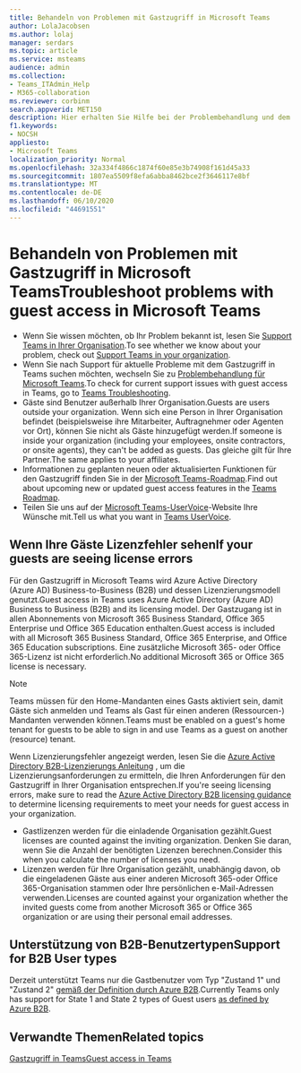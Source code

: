 ```yaml
---
title: Behandeln von Problemen mit Gastzugriff in Microsoft Teams
author: LolaJacobsen
ms.author: lolaj
manager: serdars
ms.topic: article
ms.service: msteams
audience: admin
ms.collection:
- Teams_ITAdmin_Help
- M365-collaboration
ms.reviewer: corbinm
search.appverid: MET150
description: Hier erhalten Sie Hilfe bei der Problembehandlung und dem Lösen von Problemen mit dem Gastzugriff in Microsoft Teams.
f1.keywords:
- NOCSH
appliesto:
- Microsoft Teams
localization_priority: Normal
ms.openlocfilehash: 32a334f4866c1874f60e85e3b74908f161d45a33
ms.sourcegitcommit: 1807ea5509f8efa6abba8462bce2f3646117e8bf
ms.translationtype: MT
ms.contentlocale: de-DE
ms.lasthandoff: 06/10/2020
ms.locfileid: "44691551"
---
```

<a name="troubleshoot-problems-with-guest-access-in-microsoft-teams"></a><span data-ttu-id="347c3-103">Behandeln von Problemen mit Gastzugriff in Microsoft Teams</span><span class="sxs-lookup"><span data-stu-id="347c3-103">Troubleshoot problems with guest access in Microsoft Teams</span></span>
======================================================

- <span data-ttu-id="347c3-104">Wenn Sie wissen möchten, ob Ihr Problem bekannt ist, lesen Sie [Support Teams in Ihrer Organisation](Known-issues.md).</span><span class="sxs-lookup"><span data-stu-id="347c3-104">To see whether we know about your problem, check out [Support Teams in your organization](Known-issues.md).</span></span>
- <span data-ttu-id="347c3-105">Wenn Sie nach Support für aktuelle Probleme mit dem Gastzugriff in Teams suchen möchten, wechseln Sie zu [Problembehandlung für Microsoft Teams](https://docs.microsoft.com/MicrosoftTeams/troubleshoot/).</span><span class="sxs-lookup"><span data-stu-id="347c3-105">To check for current support issues with guest access in Teams, go to [Teams Troubleshooting](https://docs.microsoft.com/MicrosoftTeams/troubleshoot/).</span></span>
- <span data-ttu-id="347c3-106">Gäste sind Benutzer außerhalb Ihrer Organisation.</span><span class="sxs-lookup"><span data-stu-id="347c3-106">Guests are users outside your organization.</span></span> <span data-ttu-id="347c3-107">Wenn sich eine Person in Ihrer Organisation befindet (beispielsweise ihre Mitarbeiter, Auftragnehmer oder Agenten vor Ort), können Sie nicht als Gäste hinzugefügt werden.</span><span class="sxs-lookup"><span data-stu-id="347c3-107">If someone is inside your organization (including your employees, onsite contractors, or onsite agents), they can't be added as guests.</span></span> <span data-ttu-id="347c3-108">Das gleiche gilt für Ihre Partner.</span><span class="sxs-lookup"><span data-stu-id="347c3-108">The same applies to your affiliates.</span></span>
- <span data-ttu-id="347c3-109">Informationen zu geplanten neuen oder aktualisierten Funktionen für den Gastzugriff finden Sie in der [Microsoft Teams-Roadmap](https://aka.ms/teamsroadmap).</span><span class="sxs-lookup"><span data-stu-id="347c3-109">Find out about upcoming new or updated guest access features in the [Teams Roadmap](https://aka.ms/teamsroadmap).</span></span>
- <span data-ttu-id="347c3-110">Teilen Sie uns auf der [Microsoft Teams-UserVoice](https://aka.ms/TeamsUserVoice)-Website Ihre Wünsche mit.</span><span class="sxs-lookup"><span data-stu-id="347c3-110">Tell us what you want in [Teams UserVoice](https://aka.ms/TeamsUserVoice).</span></span>

## <a name="if-your-guests-are-seeing-license-errors"></a><span data-ttu-id="347c3-111">Wenn Ihre Gäste Lizenzfehler sehen</span><span class="sxs-lookup"><span data-stu-id="347c3-111">If your guests are seeing license errors</span></span>

<span data-ttu-id="347c3-112">Für den Gastzugriff in Microsoft Teams wird Azure Active Directory (Azure AD) Business-to-Business (B2B) und dessen Lizenzierungsmodell genutzt.</span><span class="sxs-lookup"><span data-stu-id="347c3-112">Guest access in Teams uses Azure Active Directory (Azure AD) Business to Business (B2B) and its licensing model.</span></span> <span data-ttu-id="347c3-113">Der Gastzugang ist in allen Abonnements von Microsoft 365 Business Standard, Office 365 Enterprise und Office 365 Education enthalten.</span><span class="sxs-lookup"><span data-stu-id="347c3-113">Guest access is included with all Microsoft 365 Business Standard, Office 365 Enterprise, and Office 365 Education subscriptions.</span></span> <span data-ttu-id="347c3-114">Eine zusätzliche Microsoft 365- oder Office 365-Lizenz ist nicht erforderlich.</span><span class="sxs-lookup"><span data-stu-id="347c3-114">No additional Microsoft 365 or Office 365 license is necessary.</span></span>

> [!NOTE]
> <span data-ttu-id="347c3-115">Teams müssen für den Home-Mandanten eines Gasts aktiviert sein, damit Gäste sich anmelden und Teams als Gast für einen anderen (Ressourcen-) Mandanten verwenden können.</span><span class="sxs-lookup"><span data-stu-id="347c3-115">Teams must be enabled on a guest's home tenant for guests to be able to sign in and use Teams as a guest on another (resource) tenant.</span></span>

<span data-ttu-id="347c3-116">Wenn Lizenzierungsfehler angezeigt werden, lesen Sie die [Azure Active Directory B2B-Lizenzierungs Anleitung](https://docs.microsoft.com/azure/active-directory/b2b/licensing-guidance) , um die Lizenzierungsanforderungen zu ermitteln, die Ihren Anforderungen für den Gastzugriff in Ihrer Organisation entsprechen.</span><span class="sxs-lookup"><span data-stu-id="347c3-116">If you're seeing licensing errors, make sure to read the [Azure Active Directory B2B licensing guidance](https://docs.microsoft.com/azure/active-directory/b2b/licensing-guidance) to determine licensing requirements to meet your needs for guest access in your organization.</span></span>


- <span data-ttu-id="347c3-117">Gastlizenzen werden für die einladende Organisation gezählt.</span><span class="sxs-lookup"><span data-stu-id="347c3-117">Guest licenses are counted against the inviting organization.</span></span> <span data-ttu-id="347c3-118">Denken Sie daran, wenn Sie die Anzahl der benötigten Lizenzen berechnen.</span><span class="sxs-lookup"><span data-stu-id="347c3-118">Consider this when you calculate the number of licenses you need.</span></span>
- <span data-ttu-id="347c3-119">Lizenzen werden für Ihre Organisation gezählt, unabhängig davon, ob die eingeladenen Gäste aus einer anderen Microsoft 365-oder Office 365-Organisation stammen oder Ihre persönlichen e-Mail-Adressen verwenden.</span><span class="sxs-lookup"><span data-stu-id="347c3-119">Licenses are counted against your organization whether the invited guests come from another Microsoft 365 or Office 365 organization or are using their personal email addresses.</span></span>

## <a name="support-for-b2b-user-types"></a><span data-ttu-id="347c3-120">Unterstützung von B2B-Benutzertypen</span><span class="sxs-lookup"><span data-stu-id="347c3-120">Support for B2B User types</span></span>
<span data-ttu-id="347c3-121">Derzeit unterstützt Teams nur die Gastbenutzer vom Typ "Zustand 1" und "Zustand 2" [gemäß der Definition durch Azure B2B](https://docs.microsoft.com/azure/active-directory/b2b/user-properties).</span><span class="sxs-lookup"><span data-stu-id="347c3-121">Currently Teams only has support for State 1 and State 2 types of Guest users [as defined by Azure B2B](https://docs.microsoft.com/azure/active-directory/b2b/user-properties).</span></span>

## <a name="related-topics"></a><span data-ttu-id="347c3-122">Verwandte Themen</span><span class="sxs-lookup"><span data-stu-id="347c3-122">Related topics</span></span>

[<span data-ttu-id="347c3-123">Gastzugriff in Teams</span><span class="sxs-lookup"><span data-stu-id="347c3-123">Guest access in Teams</span></span>](guest-access.md)



